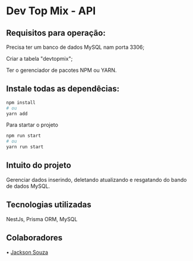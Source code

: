 # Dev Top Mix - API
## Requisitos para operação:
<p>Precisa ter um banco de dados MySQL nam porta 3306;</p>
<p>Criar a tabela "devtopmix";</p>
<p>Ter o gerenciador de pacotes NPM ou YARN.</p>

## Instale todas as dependêcias:
```bash
npm install
# ou
yarn add
```

Para startar o projeto

```bash
npm run start
# ou
yarn run start
```
## Intuito do projeto
Gerenciar dados inserindo, deletando atualizando e resgatando do bando de dados MySQL.

## Tecnologias utilizadas
NestJs, Prisma ORM, MySQL

## Colaboradores
• <a href="https://github.com/JackSSads">Jackson Souza</a>
